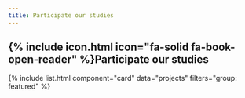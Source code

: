 ```yaml
---
title: Participate our studies
---
```


## {% include icon.html icon="fa-solid fa-book-open-reader" %}Participate our studies

{% include list.html component="card" data="projects" filters="group: featured" %}